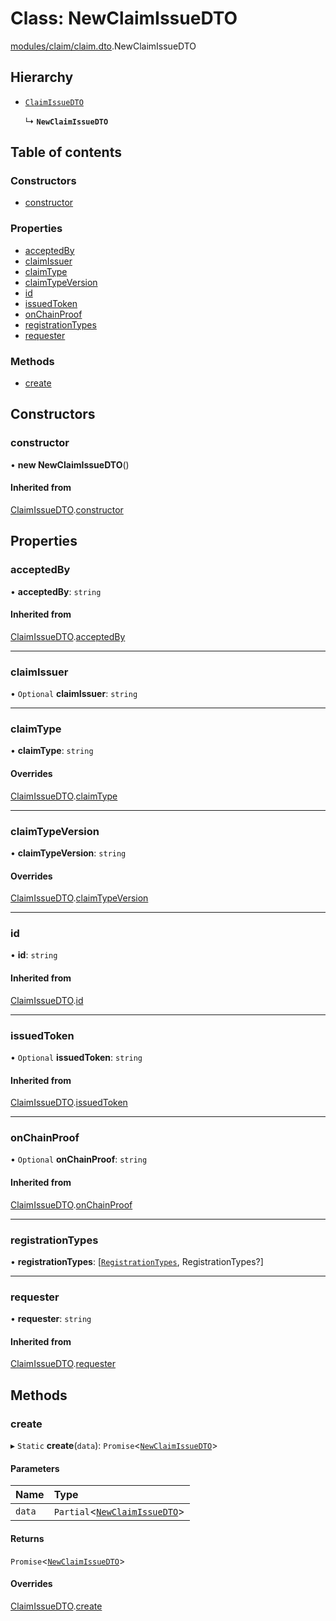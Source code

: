 # Class: NewClaimIssueDTO

[modules/claim/claim.dto](../modules/modules_claim_claim_dto.md).NewClaimIssueDTO

## Hierarchy

- [`ClaimIssueDTO`](modules_claim_claim_dto.ClaimIssueDTO.md)

  ↳ **`NewClaimIssueDTO`**

## Table of contents

### Constructors

- [constructor](modules_claim_claim_dto.NewClaimIssueDTO.md#constructor)

### Properties

- [acceptedBy](modules_claim_claim_dto.NewClaimIssueDTO.md#acceptedby)
- [claimIssuer](modules_claim_claim_dto.NewClaimIssueDTO.md#claimissuer)
- [claimType](modules_claim_claim_dto.NewClaimIssueDTO.md#claimtype)
- [claimTypeVersion](modules_claim_claim_dto.NewClaimIssueDTO.md#claimtypeversion)
- [id](modules_claim_claim_dto.NewClaimIssueDTO.md#id)
- [issuedToken](modules_claim_claim_dto.NewClaimIssueDTO.md#issuedtoken)
- [onChainProof](modules_claim_claim_dto.NewClaimIssueDTO.md#onchainproof)
- [registrationTypes](modules_claim_claim_dto.NewClaimIssueDTO.md#registrationtypes)
- [requester](modules_claim_claim_dto.NewClaimIssueDTO.md#requester)

### Methods

- [create](modules_claim_claim_dto.NewClaimIssueDTO.md#create)

## Constructors

### constructor

• **new NewClaimIssueDTO**()

#### Inherited from

[ClaimIssueDTO](modules_claim_claim_dto.ClaimIssueDTO.md).[constructor](modules_claim_claim_dto.ClaimIssueDTO.md#constructor)

## Properties

### acceptedBy

• **acceptedBy**: `string`

#### Inherited from

[ClaimIssueDTO](modules_claim_claim_dto.ClaimIssueDTO.md).[acceptedBy](modules_claim_claim_dto.ClaimIssueDTO.md#acceptedby)

___

### claimIssuer

• `Optional` **claimIssuer**: `string`

___

### claimType

• **claimType**: `string`

#### Overrides

[ClaimIssueDTO](modules_claim_claim_dto.ClaimIssueDTO.md).[claimType](modules_claim_claim_dto.ClaimIssueDTO.md#claimtype)

___

### claimTypeVersion

• **claimTypeVersion**: `string`

#### Overrides

[ClaimIssueDTO](modules_claim_claim_dto.ClaimIssueDTO.md).[claimTypeVersion](modules_claim_claim_dto.ClaimIssueDTO.md#claimtypeversion)

___

### id

• **id**: `string`

#### Inherited from

[ClaimIssueDTO](modules_claim_claim_dto.ClaimIssueDTO.md).[id](modules_claim_claim_dto.ClaimIssueDTO.md#id)

___

### issuedToken

• `Optional` **issuedToken**: `string`

#### Inherited from

[ClaimIssueDTO](modules_claim_claim_dto.ClaimIssueDTO.md).[issuedToken](modules_claim_claim_dto.ClaimIssueDTO.md#issuedtoken)

___

### onChainProof

• `Optional` **onChainProof**: `string`

#### Inherited from

[ClaimIssueDTO](modules_claim_claim_dto.ClaimIssueDTO.md).[onChainProof](modules_claim_claim_dto.ClaimIssueDTO.md#onchainproof)

___

### registrationTypes

• **registrationTypes**: [[`RegistrationTypes`](../enums/modules_claim_claim_types.RegistrationTypes.md), RegistrationTypes?]

___

### requester

• **requester**: `string`

#### Inherited from

[ClaimIssueDTO](modules_claim_claim_dto.ClaimIssueDTO.md).[requester](modules_claim_claim_dto.ClaimIssueDTO.md#requester)

## Methods

### create

▸ `Static` **create**(`data`): `Promise`<[`NewClaimIssueDTO`](modules_claim_claim_dto.NewClaimIssueDTO.md)\>

#### Parameters

| Name | Type |
| :------ | :------ |
| `data` | `Partial`<[`NewClaimIssueDTO`](modules_claim_claim_dto.NewClaimIssueDTO.md)\> |

#### Returns

`Promise`<[`NewClaimIssueDTO`](modules_claim_claim_dto.NewClaimIssueDTO.md)\>

#### Overrides

[ClaimIssueDTO](modules_claim_claim_dto.ClaimIssueDTO.md).[create](modules_claim_claim_dto.ClaimIssueDTO.md#create)
